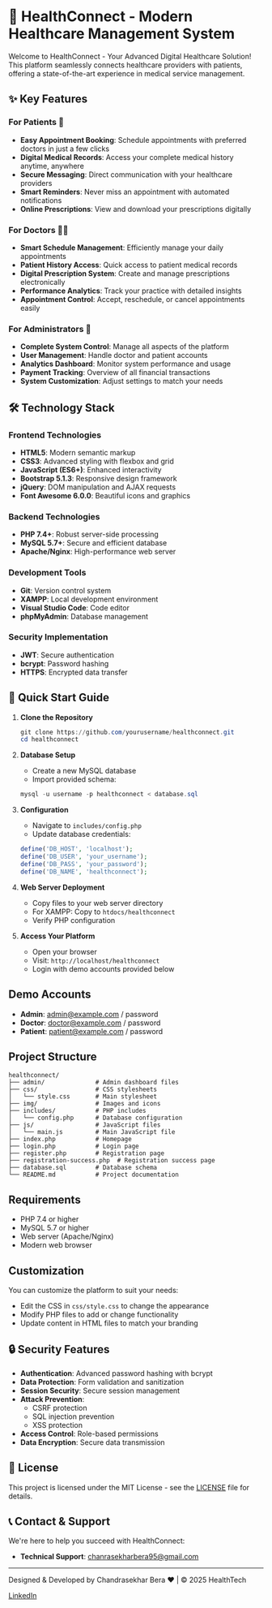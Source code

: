 # 🏥 HealthConnect - Modern Healthcare Management System

Welcome to HealthConnect - Your Advanced Digital Healthcare Solution! This platform seamlessly connects healthcare providers with patients, offering a state-of-the-art experience in medical service management.

## ✨ Key Features

### For Patients 👤
- **Easy Appointment Booking**: Schedule appointments with preferred doctors in just a few clicks
- **Digital Medical Records**: Access your complete medical history anytime, anywhere
- **Secure Messaging**: Direct communication with your healthcare providers
- **Smart Reminders**: Never miss an appointment with automated notifications
- **Online Prescriptions**: View and download your prescriptions digitally

### For Doctors 👨‍⚕️
- **Smart Schedule Management**: Efficiently manage your daily appointments
- **Patient History Access**: Quick access to patient medical records
- **Digital Prescription System**: Create and manage prescriptions electronically
- **Performance Analytics**: Track your practice with detailed insights
- **Appointment Control**: Accept, reschedule, or cancel appointments easily

### For Administrators 👑
- **Complete System Control**: Manage all aspects of the platform
- **User Management**: Handle doctor and patient accounts
- **Analytics Dashboard**: Monitor system performance and usage
- **Payment Tracking**: Overview of all financial transactions
- **System Customization**: Adjust settings to match your needs

## 🛠️ Technology Stack

### Frontend Technologies
- **HTML5**: Modern semantic markup
- **CSS3**: Advanced styling with flexbox and grid
- **JavaScript (ES6+)**: Enhanced interactivity
- **Bootstrap 5.1.3**: Responsive design framework
- **jQuery**: DOM manipulation and AJAX requests
- **Font Awesome 6.0.0**: Beautiful icons and graphics

### Backend Technologies
- **PHP 7.4+**: Robust server-side processing
- **MySQL 5.7+**: Secure and efficient database
- **Apache/Nginx**: High-performance web server

### Development Tools
- **Git**: Version control system
- **XAMPP**: Local development environment
- **Visual Studio Code**: Code editor
- **phpMyAdmin**: Database management

### Security Implementation
- **JWT**: Secure authentication
- **bcrypt**: Password hashing
- **HTTPS**: Encrypted data transfer

## 🚀 Quick Start Guide

1. **Clone the Repository**
   ```powershell
   git clone https://github.com/yourusername/healthconnect.git
   cd healthconnect
   ```

2. **Database Setup**
   - Create a new MySQL database
   - Import provided schema:
   ```powershell
   mysql -u username -p healthconnect < database.sql
   ```

3. **Configuration**
   - Navigate to `includes/config.php`
   - Update database credentials:
   ```php
   define('DB_HOST', 'localhost');
   define('DB_USER', 'your_username');
   define('DB_PASS', 'your_password');
   define('DB_NAME', 'healthconnect');
   ```

4. **Web Server Deployment**
   - Copy files to your web server directory
   - For XAMPP: Copy to `htdocs/healthconnect`
   - Verify PHP configuration

5. **Access Your Platform**
   - Open your browser
   - Visit: `http://localhost/healthconnect`
   - Login with demo accounts provided below

## Demo Accounts

- **Admin**: admin@example.com / password
- **Doctor**: doctor@example.com / password
- **Patient**: patient@example.com / password

## Project Structure

```
healthconnect/
├── admin/              # Admin dashboard files
├── css/                # CSS stylesheets
│   └── style.css       # Main stylesheet
├── img/                # Images and icons
├── includes/           # PHP includes
│   └── config.php      # Database configuration
├── js/                 # JavaScript files
│   └── main.js         # Main JavaScript file
├── index.php           # Homepage
├── login.php           # Login page
├── register.php        # Registration page
├── registration-success.php  # Registration success page
├── database.sql        # Database schema
└── README.md           # Project documentation
```

## Requirements

- PHP 7.4 or higher
- MySQL 5.7 or higher
- Web server (Apache/Nginx)
- Modern web browser

## Customization

You can customize the platform to suit your needs:

- Edit the CSS in `css/style.css` to change the appearance
- Modify PHP files to add or change functionality
- Update content in HTML files to match your branding

## 🔒 Security Features

- **Authentication**: Advanced password hashing with bcrypt
- **Data Protection**: Form validation and sanitization
- **Session Security**: Secure session management
- **Attack Prevention**: 
  - CSRF protection
  - SQL injection prevention
  - XSS protection
- **Access Control**: Role-based permissions
- **Data Encryption**: Secure data transmission

## 📝 License

This project is licensed under the MIT License - see the [LICENSE](LICENSE) file for details.

## 📞 Contact & Support

We're here to help you succeed with HealthConnect:

- **Technical Support**: chanrasekharbera95@gmail.com


---

Designed & Developed by Chandrasekhar Bera ❤️ | © 2025 HealthTech

[LinkedIn](https://linkedin.com/in/chandrasekharbera)

